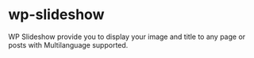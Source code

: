 # wp-slideshow
WP Slideshow provide you to display your image and title to any page or posts with Multilanguage supported.
